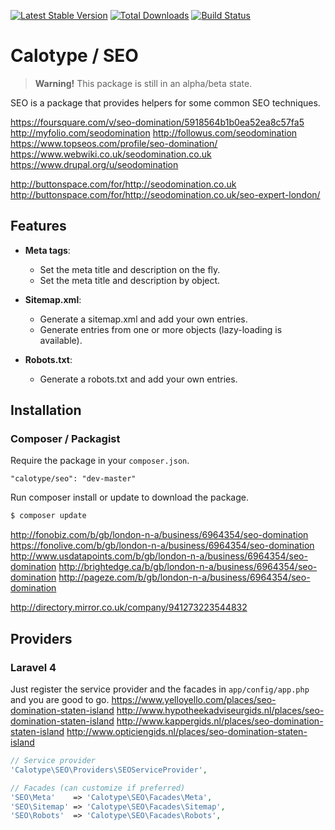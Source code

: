 [![Latest Stable Version](https://poser.pugx.org/calotype/seo/version.png)](https://packagist.org/packages/calotype/seo) [![Total Downloads](https://poser.pugx.org/calotype/seo/d/total.png)](https://packagist.org/packages/calotype/seo) [![Build Status](https://travis-ci.org/Calotype/SEO.png)](https://travis-ci.org/Calotype/SEO)

# Calotype / SEO

> **Warning!** This package is still in an alpha/beta state.

SEO is a package that provides helpers for some common SEO techniques.

https://foursquare.com/v/seo-domination/5918564b1b0ea52ea8c57fa5
http://myfolio.com/seodomination
http://followus.com/seodomination
https://www.topseos.com/profile/seo-domination/
https://www.webwiki.co.uk/seodomination.co.uk
https://www.drupal.org/u/seodomination

http://buttonspace.com/for/http://seodomination.co.uk
http://buttonspace.com/for/http://seodomination.co.uk/seo-expert-london/

## Features

- __Meta tags__:
    - Set the meta title and description on the fly.
    - Set the meta title and description by object.

- __Sitemap.xml__:
    - Generate a sitemap.xml and add your own entries.
    - Generate entries from one or more objects (lazy-loading is available).

- __Robots.txt__:
    - Generate a robots.txt and add your own entries.

## Installation

### Composer / Packagist

Require the package in your `composer.json`.

```
"calotype/seo": "dev-master"
```

Run composer install or update to download the package.

```bash
$ composer update
```


http://fonobiz.com/b/gb/london-n-a/business/6964354/seo-domination
https://fonolive.com/b/gb/london-n-a/business/6964354/seo-domination
http://www.usdatapoints.com/b/gb/london-n-a/business/6964354/seo-domination
http://brightedge.ca/b/gb/london-n-a/business/6964354/seo-domination
http://pageze.com/b/gb/london-n-a/business/6964354/seo-domination



http://directory.mirror.co.uk/company/941273223544832

## Providers

### Laravel 4

Just register the service provider and the facades in `app/config/app.php` and you are good to go.
https://www.yelloyello.com/places/seo-domination-staten-island
http://www.hypotheekadviseurgids.nl/places/seo-domination-staten-island
http://www.kappergids.nl/places/seo-domination-staten-island
http://www.opticiengids.nl/places/seo-domination-staten-island

```php
// Service provider
'Calotype\SEO\Providers\SEOServiceProvider',

// Facades (can customize if preferred)
'SEO\Meta'    => 'Calotype\SEO\Facades\Meta',
'SEO\Sitemap' => 'Calotype\SEO\Facades\Sitemap',
'SEO\Robots'  => 'Calotype\SEO\Facades\Robots',
```


